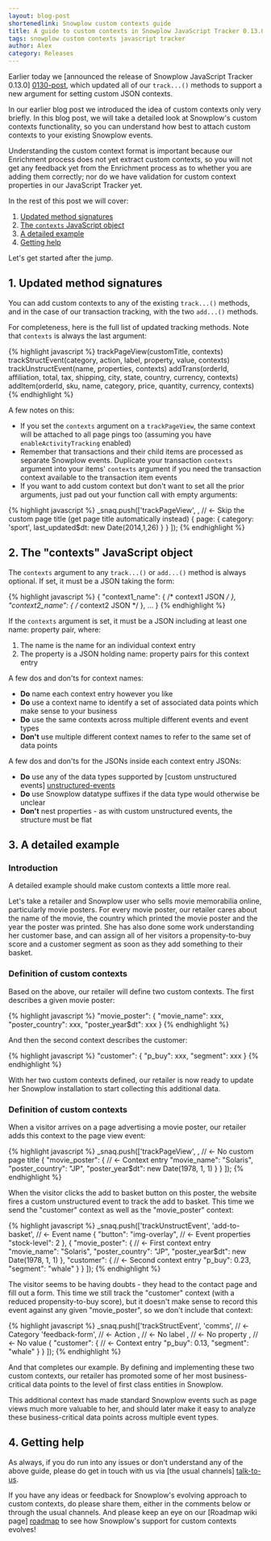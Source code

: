 ```yaml
---
layout: blog-post
shortenedlink: Snowplow custom contexts guide
title: A guide to custom contexts in Snowplow JavaScript Tracker 0.13.0
tags: snowplow custom contexts javascript tracker
author: Alex
category: Releases
---
```


Earlier today we [announced the release of Snowplow JavaScript Tracker 0.13.0] [0130-post], which updated all of our `track...()` methods to support a new argument for setting custom JSON contexts.

In our earlier blog post we introduced the idea of custom contexts only very briefly. In this blog post, we will take a detailed look at Snowplow's custom contexts functionality, so you can understand how best to attach custom contexts to your existing Snowplow events.

Understanding the custom context format is important because our Enrichment process does not yet extract custom contexts, so you will not get any feedback yet from the Enrichment process as to whether you are adding them correctly; nor do we have validation for custom context properties in our JavaScript Tracker yet.

In the rest of this post we will cover:

1. [Updated method signatures](/blog/2014/01/27/snowplow-custom-contexts-guide/#sigs)
2. [The `contexts` JavaScript object](/blog/2014/01/27/snowplow-custom-contexts-guide/#contexts)
3. [A detailed example](/blog/2014/01/27/snowplow-custom-contexts-guide/#eg)
4. [Getting help](/blog/2014/01/27/snowplow-custom-contexts-guide/#help)

Let's get started after the jump.

<!--more-->

<h2><a name="sigs">1. Updated method signatures</a></h2>

You can add custom contexts to any of the existing `track...()` methods, and in the case of our transaction tracking, with the two `add...()` methods.

For completeness, here is the full list of updated tracking methods. Note that `contexts` is always the last argument:

{% highlight javascript %}
trackPageView(customTitle, contexts)
trackStructEvent(category, action, label, property, value, contexts)
trackUnstructEvent(name, properties, contexts) 
addTrans(orderId, affiliation, total, tax, shipping, city, state, country, currency, contexts) 
addItem(orderId, sku, name, category, price, quantity, currency, contexts)
{% endhighlight %}

A few notes on this:

* If you set the `contexts` argument on a `trackPageView`, the same context will be attached to all page pings too (assuming you have `enableActivityTracking` enabled)
* Remember that transactions and their child items are processed as separate Snowplow events. Duplicate your transaction `contexts` argument into your items' `contexts` argument if you need the transaction context available to the transaction item events
* If you want to add custom context but don't want to set all the prior arguments, just pad out your function call with empty arguments:

{% highlight javascript %}
_snaq.push(['trackPageView',
              , // <- Skip the custom page title (get page title automatically instead)
              { page: {
                  category: 'sport',
                  last_updated$dt: new Date(2014,1,26)
                }
              }
           ]);
{% endhighlight %}

<h2><a name="contexts">2. The "contexts" JavaScript object</a></h2>

The `contexts` argument to any `track...()` or `add...()` method is always optional. If set, it must be a JSON taking the form:

{% highlight javascript %}
{ "context1_name": {
    /* context1 JSON */
  },
  "context2_name": {
    /* context2 JSON */
  },
  ...
}
{% endhighlight %}

If the `contexts` argument is set, it must be a JSON including at least one name: property pair, where:

1. The name is the name for an individual context entry
2. The property is a JSON holding name: property pairs for this context entry

A few dos and don'ts for context names:

* **Do** name each context entry however you like
* **Do** use a context name to identify a set of associated data points which make sense to your business
* **Do** use the same contexts across multiple different events and event types
* **Don't** use multiple different context names to refer to the same set of data points

A few dos and don'ts for the JSONs inside each context entry JSONs:

* **Do** use any of the data types supported by [custom unstructured events] [unstructured-events] 
* **Do** use Snowplow datatype suffixes if the data type would otherwise be unclear
* **Don't** nest properties - as with custom unstructured events, the structure must be flat

<h2><a name="eg">3. A detailed example</a></h2>

<h3>Introduction</h3>

A detailed example should make custom contexts a little more real.

Let's take a retailer and Snowplow user who sells movie memorabilia online, particularly movie posters. For every movie poster, our retailer cares about the name of the movie, the country which printed the movie poster and the year the poster was printed. She has also done some work understanding her customer base, and can assign all of her visitors a propensity-to-buy score and a customer segment as soon as they add something to their basket.

<h3>Definition of custom contexts</h3>

Based on the above, our retailer will define two custom contexts. The first describes a given movie poster:

{% highlight javascript %}
"movie_poster": {
  "movie_name": xxx,
  "poster_country": xxx,
  "poster_year$dt": xxx
}
{% endhighlight %}

And then the second context describes the customer:

{% highlight javascript %}
"customer": {
  "p_buy": xxx,
  "segment": xxx
}
{% endhighlight %}

With her two custom contexts defined, our retailer is now ready to update her Snowplow installation to start collecting this additional data.

<h3>Definition of custom contexts</h3>

When a visitor arrives on a page advertising a movie poster, our retailer adds this context to the page view event:

{% highlight javascript %}
_snaq.push(['trackPageView',
              ,                            // <- No custom page title
              { "movie_poster": {          // <- Context entry
                  "movie_name": "Solaris",
                  "poster_country": "JP",
                  "poster_year$dt": new Date(1978, 1, 1)
                }
              }
           ]);
{% endhighlight %}

When the visitor clicks the add to basket button on this poster, the website fires a custom unstructured event to track the add to basket. This time we send the "customer" context as well as the "movie_poster" context:

{% highlight javascript %}
_snaq.push(['trackUnstructEvent',
              'add-to-basket',             // <- Event name
              { "button": "img-overlay",   // <- Event properties
                "stock-level": 2 
              },
              { "movie_poster": {          // <- First context entry
                  "movie_name": "Solaris",
                  "poster_country": "JP",
                  "poster_year$dt": new Date(1978, 1, 1)
                },
                "customer": {              // <- Second context entry
                  "p_buy": 0.23,
                  "segment": "whale"
                }
              }
           ]);
{% endhighlight %}

The visitor seems to be having doubts - they head to the contact page and fill out a form. This time we still track the "customer" context (with a reduced propensity-to-buy score), but it doesn't make sense to record this event against any given "movie_poster", so we don't include that context:

{% highlight javascript %}
_snaq.push(['trackStructEvent',
              'comms',                     // <- Category
              'feedback-form',             // <- Action
              ,                            // <- No label
              ,                            // <- No property
              ,                            // <- No value
              { "customer": {              // <- Context entry
                  "p_buy": 0.13,
                  "segment": "whale"
                }
              }
           ]);
{% endhighlight %}

And that completes our example. By defining and implementing these two custom contexts, our retailer has promoted some of her most business-critical data points to the level of first class entities in Snowplow.

This additional context has made standard Snowplow events such as page views much more valuable to her, and should later make it easy to analyze these business-critical data points across multiple event types.

<h2><a name="help">4. Getting help</a></h2>

As always, if you do run into any issues or don't understand any of the above guide, please do get in touch with us via [the usual channels] [talk-to-us].

If you have any ideas or feedback for Snowplow's evolving approach to custom contexts, do please share them, either in the comments below or through the usual channels. And please keep an eye on our [Roadmap wiki page] [roadmap] to see how Snowplow's support for custom contexts evolves!

[0130-post]: /blog/2014/01/27/snowplow-javascript-tracker-0.13.0-released-with-custom-contexts/
[unstructured-events]: https://github.com/snowplow/snowplow/wiki/2-Specific-event-tracking-with-the-Javascript-tracker#381-trackunstructevent

[roadmap]: https://github.com/snowplow/snowplow/wiki/Product-roadmap
[talk-to-us]: https://github.com/snowplow/snowplow/wiki/Talk-to-us
